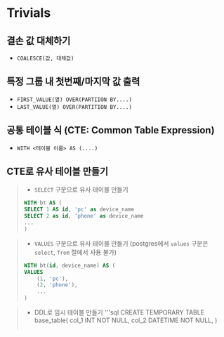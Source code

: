 # Trivials

## 결손 값 대체하기

- `COALESCE(값, 대체값)`

## 특정 그룹 내 첫번째/마지막 값 출력

- `FIRST_VALUE(열) OVER(PARTIION BY....)`
- `LAST_VALUE(열) OVER(PARTITION BY....)`

## 공통 테이블 식 (CTE: Common Table Expression)

- `WITH <테이블 이름> AS (....)`

## CTE로 유사 테이블 만들기
> - `SELECT` 구문으로 유사 테이블 만들기
> ```sql
> WITH bt AS (
> SELECT 1 AS id, 'pc' as device_name
> SELECT 2 as id, 'phone' as device_name
> ...
> )
> ```

> - `VALUES` 구분으로 유사 테이블 만들기 (postgres에서 `values` 구문은 `select`, `from` 절에서 사용 불가) 
> ```sql
> WITH bt(id, device_name) AS (
> VALUES
>     (1, 'pc'),
>     (2, 'phone'),
>     ...
> )
> ```

> -  DDL로 임시 테이블 만들기 
> '''sql
> CREATE TEMPORARY TABLE base_table(
>   col_1 INT NOT NULL,
>   col_2 DATETIME NOT NULL,
> )
> ```

